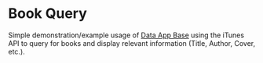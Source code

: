 # Book Query

Simple demonstration/example usage of [Data App Base](https://github.com/joseph-gerald/data-app-base) using the iTunes API to query for books and display relevant information (Title, Author, Cover, etc.).
